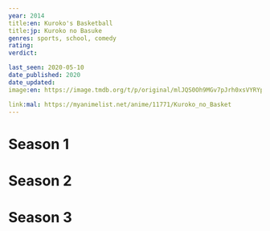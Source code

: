 ```yaml
---
year: 2014
title:en: Kuroko's Basketball
title:jp: Kuroko no Basuke
genres: sports, school, comedy
rating:
verdict:

last_seen: 2020-05-10
date_published: 2020
date_updated:
image:en: https://image.tmdb.org/t/p/original/mlJQS0Oh9MGv7pJrh0xsVYRYpFp.jpg

link:mal: https://myanimelist.net/anime/11771/Kuroko_no_Basket
---
```


<!-- SEASON DIVIDER -->
# Season 1

<!-- SEASON DIVIDER -->
# Season 2

<!-- SEASON DIVIDER -->
# Season 3

